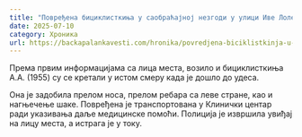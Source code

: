 ```yaml
---
title: "Повређена бициклисткиња у саобраћајној незгоди у улици Иве Лоле Рибара"
date: 2025-07-10
category: Хроника
url: https://backapalankavesti.com/hronika/povredjena-biciklistkinja-u-saobracajnoj-nezgodi-u-ulici-ive-lole-ribara/
---
```


Према првим информацијама са лица места, возило и бициклисткиња А.А. (1955) су се кретали у истом смеру када је дошло до удеса.

Она је задобила прелом носа, прелом ребара са леве стране, као и нагњечење шаке. Повређена је транспортована у Клинички центар ради указивања даље медицинске помоћи. Полиција је извршила увиђај на лицу места, а истрага је у току.
